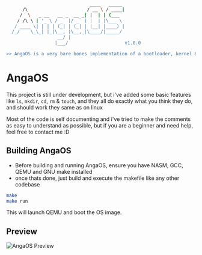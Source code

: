 ```bash
                               ____   _____ 
      /\                      / __ \ / ____|
     /  \   _ __   __ _  __ _| |  | | (___  
    / /\ \ | '_ \ / _` |/ _` | |  | |\___ \ 
   / ____ \| | | | (_| | (_| | |__| |____) |
  /_/    \_\_| |_|\__, |\__,_|\____/|_____/ 
                   __/ |                    
                  |___/                     v1.0.0

>> AngaOS is a very bare bones implementation of a bootloader, kernel & operating system
```


# AngaOS
This project is still under development, but i've added some basic features like `ls`, `mkdir`, `cd`, `rm` & `touch`, and they all do exactly what you think they do, and should work they same as on linux

Most of the code is self documenting and i've tried to make the comments as easy to understand as possible, but if you are a beginner and need help, feel free to contact me :D

## Building AngaOS
- Before building and running AngaOS, ensure you have NASM, GCC, QEMU and GNU make installed
- once thats done, just build and execute the makefile like any other codebase
```bash
make
make run
```
This will launch QEMU and boot the OS image.

## Preview

![AngaOS Preview](https://i.anga.codes/i/97hl2n1md1yw/preview.png)
